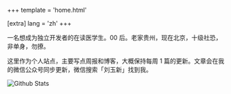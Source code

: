 +++
template = 'home.html'

[extra]
lang = 'zh'
+++

一名想成为独立开发者的在读医学生。00 后。老家贵州，现在北京，十级社恐，非单身，勿撩。

这里作为个人站点，主要写点周报和博客，大概保持每周 1 篇的更新。文章会在我的微信公众号同步更新，微信搜索「刘玉新」找到我。

<img align="left" src="https://github-readme-stats.vercel.app/api?username=gvenusleo&show_icons=true&locale=cn" alt="Github Stats"/>
